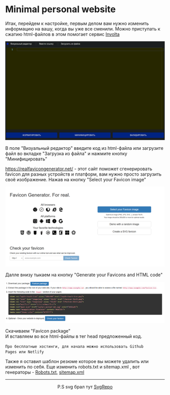 # Minimal personal website

Итак, перейдем к настройке, первым делом вам нужно изменить информацию на вашу, когда вы уже все сменили. Можно приступать к сжатию html-файлов в этом помогает сервис [Involta](https://involta.ru/tools/validator-html/)

![Involta Image](img/involta.png)

В поле "Визуальный редактор" введите код из html-файла или загрузите файл во вкладке "Загрузка из файла" и нажмите кнопку "Минифицировать"

https://realfavicongenerator.net/ - этот сайт поможет сгенерировать favicon для разных устройств и платформ, вам нужно просто загрузить своё изображение. Нажав на кнопку "Select your Favicon image"

![realfavicongenerator](img/generate-favicon.png)

Далле внизу тыкаем на кнопку "Generate your Favicons and HTML code"

![realfavicongenerator](img/download.png)

Скачиваем "Favicon package"  
И вставляем во все html-файлы в тег head предложенный код.

<code>Про бесплатные хостинги, для начала можно использовать Github Pages или Netlify</code>

Также я оставил шаблон резюме которое вы можете удалить или изменить по себя.
Еще изменить robots.txt и sitemap.xml , вот генераторы - [Robots.txt](https://pr-cy.ru/robots/), [sitemap.xml](https://www.xml-sitemaps.com/)
<hr>
<center>P.S svg брал тут <a href="https://www.svgrepo.com/">SvgRepo</a></center>